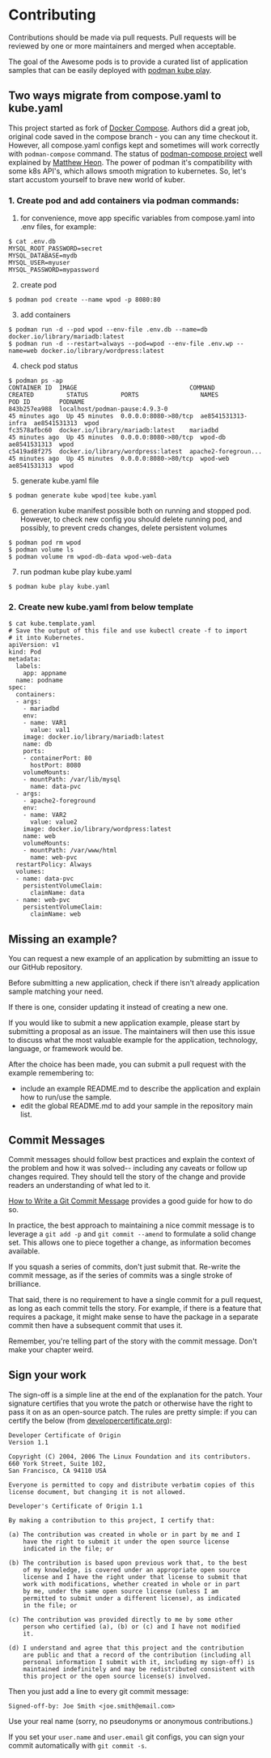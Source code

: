 # Contributing

Contributions should be made via pull requests. Pull requests will be reviewed
by one or more maintainers and merged when acceptable.

The goal of the Awesome pods is to provide a curated list of application 
samples that can be easily deployed with [podman kube play](https://github.com/ophilon/awesome-pods).

## Two ways migrate from compose.yaml to kube.yaml

This project started as fork of [Docker Compose](https://github.com/docker/compose). Authors did a great job, original code saved in the compose branch - you can any time checkout it. However, all compose.yaml configs kept and sometimes will work correctly with `podman-compose` command. The status of [podman-compose project](https://github.com/containers/podman-compose) well explained by [Matthew Heon](https://www.redhat.com/en/blog/podman-compose-docker-compose). The power of podman it's compatibility with some k8s API's, which allows smooth migration to kubernetes. So, let's start accustom yourself to brave new world of kuber.

### 1. Create pod and add containers via podman commands:

1. for convenience, move app specific variables from compose.yaml into .env files, for example:

```
$ cat .env.db 
MYSQL_ROOT_PASSWORD=secret
MYSQL_DATABASE=mydb
MYSQL_USER=myuser
MYSQL_PASSWORD=mypassword
```

2. create pod

```
$ podman pod create --name wpod -p 8080:80
```

3. add containers

```
$ podman run -d --pod wpod --env-file .env.db --name=db docker.io/library/mariadb:latest
$ podman run -d --restart=always --pod=wpod --env-file .env.wp --name=web docker.io/library/wordpress:latest
```

4. check pod status

```
$ podman ps -ap
CONTAINER ID  IMAGE                               COMMAND               CREATED         STATUS         PORTS                 NAMES               POD ID        PODNAME
843b257ea988  localhost/podman-pause:4.9.3-0                            45 minutes ago  Up 45 minutes  0.0.0.0:8080->80/tcp  ae8541531313-infra  ae8541531313  wpod
fc3578afbc60  docker.io/library/mariadb:latest    mariadbd              45 minutes ago  Up 45 minutes  0.0.0.0:8080->80/tcp  wpod-db             ae8541531313  wpod
c5419ad8f275  docker.io/library/wordpress:latest  apache2-foregroun...  45 minutes ago  Up 45 minutes  0.0.0.0:8080->80/tcp  wpod-web            ae8541531313  wpod
```

5. generate kube.yaml file

```
$ podman generate kube wpod|tee kube.yaml
```

6. generation kube manifest possible both on running and stopped pod. However, to check new config you should delete running pod, and possibly, to prevent creds changes, delete persistent volumes

```
$ podman pod rm wpod
$ podman volume ls
$ podman volume rm wpod-db-data wpod-web-data 
```

7. run podman kube play kube.yaml

```
$ podman kube play kube.yaml
```

### 2. Create new kube.yaml from below template

```
$ cat kube.template.yaml 
# Save the output of this file and use kubectl create -f to import
# it into Kubernetes.
apiVersion: v1
kind: Pod
metadata:
  labels:
    app: appname
  name: podname
spec:
  containers:
  - args:
    - mariadbd
    env:
    - name: VAR1
      value: val1
    image: docker.io/library/mariadb:latest
    name: db
    ports:
    - containerPort: 80
      hostPort: 8080
    volumeMounts:
    - mountPath: /var/lib/mysql
      name: data-pvc
  - args:
    - apache2-foreground
    env:
    - name: VAR2
      value: value2
    image: docker.io/library/wordpress:latest
    name: web
    volumeMounts:
    - mountPath: /var/www/html
      name: web-pvc
  restartPolicy: Always
  volumes:
  - name: data-pvc
    persistentVolumeClaim:
      claimName: data
  - name: web-pvc
    persistentVolumeClaim:
      claimName: web
```

## Missing an example? 

You can request a new example of an application by submitting an issue to our GitHub repository. 

Before submitting a new application, check if there isn't already application sample matching your need.

If there is one, consider updating it instead of creating a new one.
 
If you would like to submit a new application example, please start by submitting a proposal as an issue. The maintainers will then use this issue to discuss what the most valuable example for the application, technology, language, or framework would be.

After the choice has been made, you can submit a pull request with the example remembering to:
- include an example README.md to describe the application and explain how to run/use the sample.
- edit the global README.md to add your sample in the repository main list.

## Commit Messages

Commit messages should follow best practices and explain the context of the
problem and how it was solved-- including any caveats or follow up changes
required. They should tell the story of the change and provide readers an
understanding of what led to it.

[How to Write a Git Commit Message](http://chris.beams.io/posts/git-commit/)
provides a good guide for how to do so.

In practice, the best approach to maintaining a nice commit message is to
leverage a `git add -p` and `git commit --amend` to formulate a solid
change set. This allows one to piece together a change, as information becomes
available.

If you squash a series of commits, don't just submit that. Re-write the commit
message, as if the series of commits was a single stroke of brilliance.

That said, there is no requirement to have a single commit for a pull request,
as long as each commit tells the story. For example, if there is a feature that
requires a package, it might make sense to have the package in a separate commit
then have a subsequent commit that uses it.

Remember, you're telling part of the story with the commit message. Don't make
your chapter weird.

## Sign your work

The sign-off is a simple line at the end of the explanation for the patch. Your
signature certifies that you wrote the patch or otherwise have the right to pass
it on as an open-source patch. The rules are pretty simple: if you can certify
the below (from [developercertificate.org](http://developercertificate.org/)):

```
Developer Certificate of Origin
Version 1.1

Copyright (C) 2004, 2006 The Linux Foundation and its contributors.
660 York Street, Suite 102,
San Francisco, CA 94110 USA

Everyone is permitted to copy and distribute verbatim copies of this
license document, but changing it is not allowed.

Developer's Certificate of Origin 1.1

By making a contribution to this project, I certify that:

(a) The contribution was created in whole or in part by me and I
    have the right to submit it under the open source license
    indicated in the file; or

(b) The contribution is based upon previous work that, to the best
    of my knowledge, is covered under an appropriate open source
    license and I have the right under that license to submit that
    work with modifications, whether created in whole or in part
    by me, under the same open source license (unless I am
    permitted to submit under a different license), as indicated
    in the file; or

(c) The contribution was provided directly to me by some other
    person who certified (a), (b) or (c) and I have not modified
    it.

(d) I understand and agree that this project and the contribution
    are public and that a record of the contribution (including all
    personal information I submit with it, including my sign-off) is
    maintained indefinitely and may be redistributed consistent with
    this project or the open source license(s) involved.
```

Then you just add a line to every git commit message:

    Signed-off-by: Joe Smith <joe.smith@email.com>

Use your real name (sorry, no pseudonyms or anonymous contributions.)

If you set your `user.name` and `user.email` git configs, you can sign your
commit automatically with `git commit -s`.
